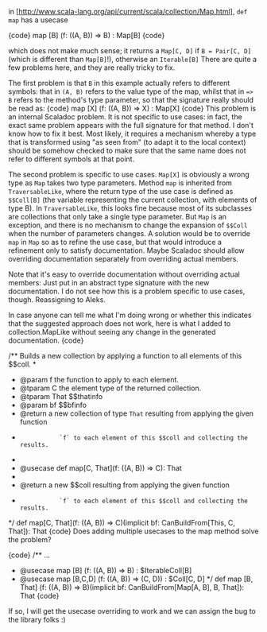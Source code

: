 in [http://www.scala-lang.org/api/current/scala/collection/Map.html], `def map` has a usecase

{code}
map [B] (f: ((A, B)) ⇒ B) : Map[B]
{code}

which does not make much sense; it returns a `Map[C, D]` if `B = Pair[C, D]` (which is different than `Map[B]`!), otherwise an `Iterable[B]`
There are quite a few problems here, and they are really tricky to fix.

The first problem is that `B` in this example actually refers to different symbols: that in `(A, B)` refers to the value type of the map, whilst that in `=> B` refers to the method's type parameter, so that the signature really should be read as:
{code}
map [X] (f: ((A, B)) ⇒ X) : Map[X]
{code}
This problem is an internal Scaladoc problem. It is not specific to use cases: in fact, the exact same problem appears with the full signature for that method. I don't know how to fix it best. Most likely, it requires a mechanism whereby a type that is transformed using "as seen from" (to adapt it to the local context) should be somehow checked to make sure that the same name does not refer to different symbols at that point.

The second problem is specific to use cases. `Map[X]` is obviously a wrong type as `Map` takes two type parameters. Method `map` is inherited from `TraversableLike`, where the return type of the use case is defined as `$$Coll[B]` (the variable representing the current collection, with elements of type B). In `TraversableLike`, this looks fine because most of its subclasses are collections that only take a single type parameter. But `Map` is an exception, and there is no mechanism to change the expansion of `$$Coll` when the number of parameters changes. A solution would be to override `map` in `Map` so as to refine the use case, but that would introduce a refinement only to satisfy documentation. Maybe Scaladoc should allow overriding documentation separately from overriding actual members.

Note that it's easy to override documentation without overriding actual members: Just put in an abstract type signature with the new documentation. I do not see how this is a problem specific to use cases, though. Reassigning to Aleks.

In case anyone can tell me what I'm doing wrong or whether this indicates that the suggested approach does not work, here is what I added to collection.MapLike without seeing any change in the generated documentation.
{code}
  
  /** Builds a new collection by applying a function to all elements of this $$coll.
   *
   *  @param f      the function to apply to each element.
   *  @tparam C     the element type of the returned collection.
   *  @tparam That  $$thatinfo
   *  @param bf     $$bfinfo
   *  @return       a new collection of type `That` resulting from applying the given function
   *                `f` to each element of this $$coll and collecting the results.
   *
   *  @usecase  def map[C, That](f: ((A, B)) => C): That
   *  
   *  @return       a new $$coll resulting from applying the given function
   *                `f` to each element of this $$coll and collecting the results.
   */
  def map[C, That](f: ((A, B)) => C)(implicit bf: CanBuildFrom[This, C, That]): That
{code}
Does adding multiple usecases to the map method solve the problem?

{code}
/** ...
 *  @usecase map [B] (f: ((A, B)) ⇒ B) : $IterableColl[B]
 *  @usecase map [B,C,D] (f: ((A, B)) ⇒ (C, D)) : $Coll[C, D]
 */
def map [B, That] (f: ((A, B)) ⇒ B)(implicit bf: CanBuildFrom[Map[A, B], B, That]): That 
{code}

If so, I will get the usecase overriding to work and we can assign the bug to the library folks :)
